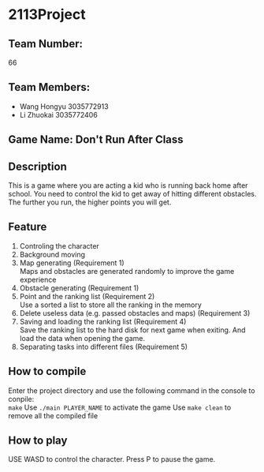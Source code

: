 # 2113Project
## Team Number:
66  
## Team Members:  
- Wang Hongyu 3035772913  
- Li Zhuokai 3035772406  
## Game Name: **Don't Run After Class**  
## Description  
This is a game where you are acting a kid who is running back home after school. You need to control the kid to get away of hitting different obstacles. The further you run, the higher points you will get.  
## Feature  
1. Controling the character  
2. Background moving  
3. Map generating (Requirement 1)  
    Maps and obstacles are generated randomly to improve the game experience  
4. Obstacle generating (Requirement 1)  
5. Point and the ranking list (Requirement 2)   
    Use a sorted a list to store all the ranking in the memory  
6. Delete useless data (e.g. passed obstacles and maps) (Requirement 3)  
7. Saving and loading the ranking list (Requirement 4)  
    Save the ranking list to the hard disk for next game when exiting. And load the data when opening the game.  
8. Separating tasks into different files (Requirement 5)  

## How to compile  
Enter the project directory and use the following command in the console to conpile:  
`make`
Use `./main PLAYER_NAME` to activate the game
Use `make clean` to remove all the compiled file

## How to play  
USE WASD to control the character. Press P to pause the game.

